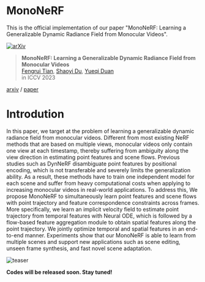 # MonoNeRF
This is the official implementation of our paper "MonoNeRF: Learning a Generalizable Dynamic Radiance Field from Monocular Videos".

[![arXiv](https://img.shields.io/badge/arXiv-2212.13056-b31b1b.svg)](https://arxiv.org/abs/2212.13056)

> **MonoNeRF: Learning a Generalizable Dynamic Radiance Field from Monocular Videos**<br>
> [Fengrui Tian](http://tianfr.github.io), [Shaoyi Du](https://gr.xjtu.edu.cn/en/web/dushaoyi/home), [Yueqi Duan](https://duanyueqi.github.io/) <br>
in ICCV 2023 <br>

[arxiv](https://arxiv.org/abs/2212.13056) / [paper](#)

# Introdution

In this paper, we target at the problem of learning a generalizable dynamic radiance field from monocular videos. Different from most existing NeRF methods that are based on multiple views, monocular videos only contain one view at each timestamp, thereby suffering from ambiguity along the view direction in estimating point features and scene flows. Previous studies such as DynNeRF disambiguate point features by positional encoding, which is not transferable and severely limits the generalization ability. As a result, these methods have to train one independent model for each scene and suffer from heavy computational costs when applying to increasing monocular videos in real-world applications. To address this, We propose MonoNeRF to simultaneously learn point features and scene flows with point trajectory and feature correspondence constraints across frames. More specifically, we learn an implicit velocity field to estimate point trajectory from temporal features with Neural ODE, which is followed by a flow-based feature aggregation module to obtain spatial features along the point trajectory. We jointly optimize temporal and spatial features in an end-to-end manner. Experiments show that our MonoNeRF is able to learn from multiple scenes and support new applications such as scene editing, unseen frame synthesis, and fast novel scene adaptation.

![teaser](https://github.com/tianfr/MonoNeRF/assets/44290909/8308c051-6746-4638-bfe4-558d3c17c7ff)


**Codes will be released soon. Stay tuned!**


